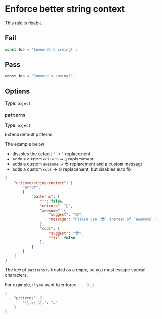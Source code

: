 # Enforce better string context

This rule is fixable.

## Fail

```js
const foo = 'Someone\'s coming!';
```

## Pass

```js
const foo = 'Someone’s coming!';
```

## Options

Type: `object`

### `patterns`

Type: `object`

Extend default patterns.

The example below:

- disables the default `'` → `’` replacement
- adds a custom `unicorn` → `🦄` replacement
- adds a custom `awesome` → `😎` replacement and a custom message
- adds a custom `cool` → `😎` replacement, but disables auto fix

```json
{
	"unicorn/string-context": [
		"error",
		{
			"patterns": {
				"'": false,
				"unicorn": "🦄",
				"awesome": {
					"suggest": "😎",
					"message": "Please use `😎` instead of `awesome`."
				},
				"cool": {
					"suggest": "😎",
					"fix": false
				},
			}
		}
	]
}
```

The key of `patterns` is treated as a regex, so you must escape special characters.

For example, if you want to enforce `...` → `…`:

```json
{
	"patterns": {
		"\\.\\.\\.": "…"
	}
}
```
